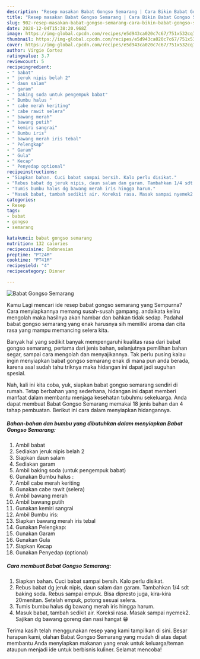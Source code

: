 ```yaml
---
description: "Resep masakan Babat Gongso Semarang | Cara Bikin Babat Gongso Semarang Yang Mudah Dan Praktis"
title: "Resep masakan Babat Gongso Semarang | Cara Bikin Babat Gongso Semarang Yang Mudah Dan Praktis"
slug: 902-resep-masakan-babat-gongso-semarang-cara-bikin-babat-gongso-semarang-yang-mudah-dan-praktis
date: 2020-12-04T15:38:20.968Z
image: https://img-global.cpcdn.com/recipes/e5d943ca020c7c67/751x532cq70/babat-gongso-semarang-foto-resep-utama.jpg
thumbnail: https://img-global.cpcdn.com/recipes/e5d943ca020c7c67/751x532cq70/babat-gongso-semarang-foto-resep-utama.jpg
cover: https://img-global.cpcdn.com/recipes/e5d943ca020c7c67/751x532cq70/babat-gongso-semarang-foto-resep-utama.jpg
author: Virgie Cortez
ratingvalue: 3.7
reviewcount: 5
recipeingredient:
- " babat"
- " jeruk nipis belah 2"
- " daun salam"
- " garam"
- " baking soda untuk pengempuk babat"
- " Bumbu halus "
- " cabe merah keriting"
- " cabe rawit selera"
- " bawang merah"
- " bawang putih"
- " kemiri sangrai"
- " Bumbu iris"
- " bawang merah iris tebal"
- " Pelengkap"
- " Garam"
- " Gula"
- " Kecap"
- " Penyedap optional"
recipeinstructions:
- "Siapkan bahan. Cuci babat sampai bersih. Kalo perlu disikat."
- "Rebus babat dg jeruk nipis, daun salam dan garam. Tambahkan 1/4 sdt baking soda. Rebus sampai empuk. Bisa dipresto juga, kira-kira 20menitan. Setelah empuk, potong sesuai selera."
- "Tumis bumbu halus dg bawang merah iris hingga harum."
- "Masuk babat, tambah sedikit air. Koreksi rasa. Masak sampai nyemek2. Sajikan dg bawang goreng dan nasi hangat 😁"
categories:
- Resep
tags:
- babat
- gongso
- semarang

katakunci: babat gongso semarang 
nutrition: 132 calories
recipecuisine: Indonesian
preptime: "PT24M"
cooktime: "PT41M"
recipeyield: "4"
recipecategory: Dinner

---
```



![Babat Gongso Semarang](https://img-global.cpcdn.com/recipes/e5d943ca020c7c67/751x532cq70/babat-gongso-semarang-foto-resep-utama.jpg)

Kamu Lagi mencari ide resep babat gongso semarang yang Sempurna? Cara menyiapkannya memang susah-susah gampang. andaikata keliru mengolah maka hasilnya akan hambar dan bahkan tidak sedap. Padahal babat gongso semarang yang enak harusnya sih memiliki aroma dan cita rasa yang mampu memancing selera kita.

Banyak hal yang sedikit banyak mempengaruhi kualitas rasa dari babat gongso semarang, pertama dari jenis bahan, selanjutnya pemilihan bahan segar, sampai cara mengolah dan menyajikannya. Tak perlu pusing kalau ingin menyiapkan babat gongso semarang enak di mana pun anda berada, karena asal sudah tahu triknya maka hidangan ini dapat jadi suguhan spesial.




Nah, kali ini kita coba, yuk, siapkan babat gongso semarang sendiri di rumah. Tetap berbahan yang sederhana, hidangan ini dapat memberi manfaat dalam membantu menjaga kesehatan tubuhmu sekeluarga. Anda dapat membuat Babat Gongso Semarang memakai 18 jenis bahan dan 4 tahap pembuatan. Berikut ini cara dalam menyiapkan hidangannya.

<!--inarticleads1-->

##### Bahan-bahan dan bumbu yang dibutuhkan dalam menyiapkan Babat Gongso Semarang:

1. Ambil  babat
1. Sediakan  jeruk nipis belah 2
1. Siapkan  daun salam
1. Sediakan  garam
1. Ambil  baking soda (untuk pengempuk babat)
1. Gunakan  Bumbu halus :
1. Ambil  cabe merah keriting
1. Gunakan  cabe rawit (selera)
1. Ambil  bawang merah
1. Ambil  bawang putih
1. Gunakan  kemiri sangrai
1. Ambil  Bumbu iris:
1. Siapkan  bawang merah iris tebal
1. Gunakan  Pelengkap:
1. Gunakan  Garam
1. Gunakan  Gula
1. Siapkan  Kecap
1. Gunakan  Penyedap (optional)




<!--inarticleads2-->

##### Cara membuat Babat Gongso Semarang:

1. Siapkan bahan. Cuci babat sampai bersih. Kalo perlu disikat.
1. Rebus babat dg jeruk nipis, daun salam dan garam. Tambahkan 1/4 sdt baking soda. Rebus sampai empuk. Bisa dipresto juga, kira-kira 20menitan. Setelah empuk, potong sesuai selera.
1. Tumis bumbu halus dg bawang merah iris hingga harum.
1. Masuk babat, tambah sedikit air. Koreksi rasa. Masak sampai nyemek2. Sajikan dg bawang goreng dan nasi hangat 😁




Terima kasih telah menggunakan resep yang kami tampilkan di sini. Besar harapan kami, olahan Babat Gongso Semarang yang mudah di atas dapat membantu Anda menyiapkan makanan yang enak untuk keluarga/teman ataupun menjadi ide untuk berbisnis kuliner. Selamat mencoba!
